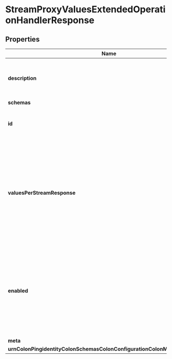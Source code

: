 

# StreamProxyValuesExtendedOperationHandlerResponse


## Properties

| Name | Type | Description | Notes |
|------------ | ------------- | ------------- | -------------|
|**description** | **String** | A description for this Extended Operation Handler |  [optional] |
|**schemas** | **List&lt;EnumstreamProxyValuesExtendedOperationHandlerSchemaUrn&gt;** |  |  |
|**id** | **String** | Name of the Extended Operation Handler |  |
|**valuesPerStreamResponse** | **Integer** | The maximum number of values to include per response when responding to a stream values extended request, when the client does not specify a value. |  [optional] |
|**enabled** | **Boolean** | Indicates whether the Extended Operation Handler is enabled (that is, whether the types of extended operations are allowed in the server). |  |
|**meta** | [**MetaMeta**](MetaMeta.md) |  |  [optional] |
|**urnColonPingidentityColonSchemasColonConfigurationColonMessagesColon20** | [**MetaUrnPingidentitySchemasConfigurationMessages20**](MetaUrnPingidentitySchemasConfigurationMessages20.md) |  |  [optional] |



